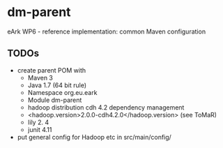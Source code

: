 dm-parent
=========

eArk WP6 - reference implementation: common Maven configuration

TODOs
-----
- create parent POM with 
  - Maven 3
  - Java 1.7 (64 bit rule)
  - Namespace org.eu.eark
  - Module dm-parent
  - hadoop distribution cdh 4.2 dependency management
  - <hadoop.version>2.0.0-cdh4.2.0</hadoop.version> (see ToMaR)
  - lily 2. 4
  - junit 4.11
- put general config for Hadoop etc in src/main/config/

